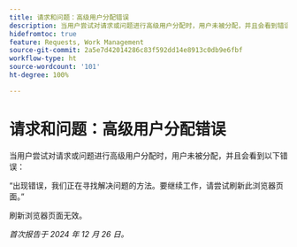 ```yaml
---
title: 请求和问题：高级用户分配错误
description: 当用户尝试对请求或问题进行高级用户分配时，用户未被分配，并且会看到错误信息。
hidefromtoc: true
feature: Requests, Work Management
source-git-commit: 2a5e7d42014286c83f592dd14e8913c0db9e6fbf
workflow-type: ht
source-wordcount: '101'
ht-degree: 100%

---
```



# 请求和问题：高级用户分配错误

当用户尝试对请求或问题进行高级用户分配时，用户未被分配，并且会看到以下错误：

“出现错误，我们正在寻找解决问题的方法。要继续工作，请尝试刷新此浏览器页面。”

刷新浏览器页面无效。

_首次报告于 2024 年 12 月 26 日。_
